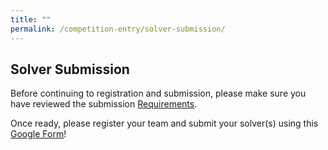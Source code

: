 ```yaml
---
title: ""
permalink: /competition-entry/solver-submission/
---
```


## Solver Submission

Before continuing to registration and submission, please make sure you have reviewed the submission [Requirements](./requirements.md).

Once ready, please register your team and submit your solver(s) using this [Google Form](https://docs.google.com/forms/d/e/1FAIpQLSfM5IU0bc6s569igW1OyswgNIJLyyUt8QYVbzdJ0hfwyy3Xpw/viewform?usp=sf_link)!

